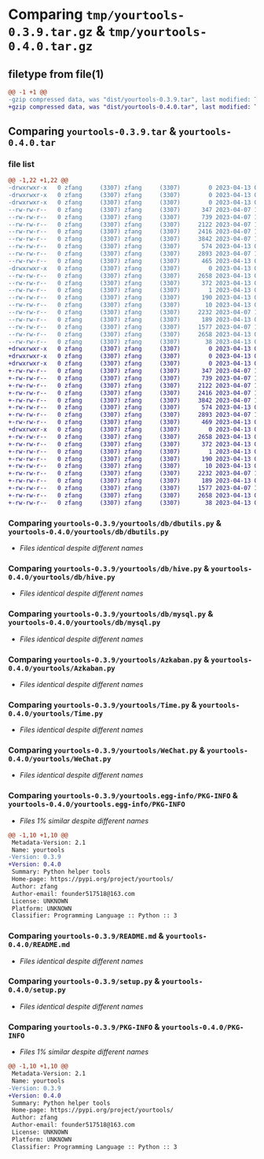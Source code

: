 # Comparing `tmp/yourtools-0.3.9.tar.gz` & `tmp/yourtools-0.4.0.tar.gz`

## filetype from file(1)

```diff
@@ -1 +1 @@
-gzip compressed data, was "dist/yourtools-0.3.9.tar", last modified: Thu Apr 13 08:42:49 2023, max compression
+gzip compressed data, was "dist/yourtools-0.4.0.tar", last modified: Thu Apr 13 08:49:04 2023, max compression
```

## Comparing `yourtools-0.3.9.tar` & `yourtools-0.4.0.tar`

### file list

```diff
@@ -1,22 +1,22 @@
-drwxrwxr-x   0 zfang     (3307) zfang     (3307)        0 2023-04-13 08:42:49.000000 yourtools-0.3.9/
-drwxrwxr-x   0 zfang     (3307) zfang     (3307)        0 2023-04-13 08:42:49.000000 yourtools-0.3.9/yourtools/
-drwxrwxr-x   0 zfang     (3307) zfang     (3307)        0 2023-04-13 08:42:49.000000 yourtools-0.3.9/yourtools/db/
--rw-rw-r--   0 zfang     (3307) zfang     (3307)      347 2023-04-07 10:28:09.000000 yourtools-0.3.9/yourtools/db/__init__.py
--rw-rw-r--   0 zfang     (3307) zfang     (3307)      739 2023-04-07 10:28:09.000000 yourtools-0.3.9/yourtools/db/dbutils.py
--rw-rw-r--   0 zfang     (3307) zfang     (3307)     2122 2023-04-07 10:28:09.000000 yourtools-0.3.9/yourtools/db/hive.py
--rw-rw-r--   0 zfang     (3307) zfang     (3307)     2416 2023-04-07 10:28:09.000000 yourtools-0.3.9/yourtools/db/mysql.py
--rw-rw-r--   0 zfang     (3307) zfang     (3307)     3842 2023-04-07 10:28:09.000000 yourtools-0.3.9/yourtools/Azkaban.py
--rw-rw-r--   0 zfang     (3307) zfang     (3307)      574 2023-04-13 07:52:20.000000 yourtools-0.3.9/yourtools/Time.py
--rw-rw-r--   0 zfang     (3307) zfang     (3307)     2893 2023-04-07 10:28:09.000000 yourtools-0.3.9/yourtools/WeChat.py
--rw-rw-r--   0 zfang     (3307) zfang     (3307)      465 2023-04-13 07:35:46.000000 yourtools-0.3.9/yourtools/__init__.py
-drwxrwxr-x   0 zfang     (3307) zfang     (3307)        0 2023-04-13 08:42:49.000000 yourtools-0.3.9/yourtools.egg-info/
--rw-rw-r--   0 zfang     (3307) zfang     (3307)     2658 2023-04-13 08:42:49.000000 yourtools-0.3.9/yourtools.egg-info/PKG-INFO
--rw-rw-r--   0 zfang     (3307) zfang     (3307)      372 2023-04-13 08:42:49.000000 yourtools-0.3.9/yourtools.egg-info/SOURCES.txt
--rw-rw-r--   0 zfang     (3307) zfang     (3307)        1 2023-04-13 08:42:49.000000 yourtools-0.3.9/yourtools.egg-info/dependency_links.txt
--rw-rw-r--   0 zfang     (3307) zfang     (3307)      190 2023-04-13 08:42:49.000000 yourtools-0.3.9/yourtools.egg-info/requires.txt
--rw-rw-r--   0 zfang     (3307) zfang     (3307)       10 2023-04-13 08:42:49.000000 yourtools-0.3.9/yourtools.egg-info/top_level.txt
--rw-rw-r--   0 zfang     (3307) zfang     (3307)     2232 2023-04-07 10:28:09.000000 yourtools-0.3.9/README.md
--rw-rw-r--   0 zfang     (3307) zfang     (3307)      189 2023-04-13 08:31:32.000000 yourtools-0.3.9/requirements.txt
--rw-rw-r--   0 zfang     (3307) zfang     (3307)     1577 2023-04-07 10:28:09.000000 yourtools-0.3.9/setup.py
--rw-rw-r--   0 zfang     (3307) zfang     (3307)     2658 2023-04-13 08:42:49.000000 yourtools-0.3.9/PKG-INFO
--rw-rw-r--   0 zfang     (3307) zfang     (3307)       38 2023-04-13 08:42:49.000000 yourtools-0.3.9/setup.cfg
+drwxrwxr-x   0 zfang     (3307) zfang     (3307)        0 2023-04-13 08:49:04.000000 yourtools-0.4.0/
+drwxrwxr-x   0 zfang     (3307) zfang     (3307)        0 2023-04-13 08:49:04.000000 yourtools-0.4.0/yourtools/
+drwxrwxr-x   0 zfang     (3307) zfang     (3307)        0 2023-04-13 08:49:04.000000 yourtools-0.4.0/yourtools/db/
+-rw-rw-r--   0 zfang     (3307) zfang     (3307)      347 2023-04-07 10:28:09.000000 yourtools-0.4.0/yourtools/db/__init__.py
+-rw-rw-r--   0 zfang     (3307) zfang     (3307)      739 2023-04-07 10:28:09.000000 yourtools-0.4.0/yourtools/db/dbutils.py
+-rw-rw-r--   0 zfang     (3307) zfang     (3307)     2122 2023-04-07 10:28:09.000000 yourtools-0.4.0/yourtools/db/hive.py
+-rw-rw-r--   0 zfang     (3307) zfang     (3307)     2416 2023-04-07 10:28:09.000000 yourtools-0.4.0/yourtools/db/mysql.py
+-rw-rw-r--   0 zfang     (3307) zfang     (3307)     3842 2023-04-07 10:28:09.000000 yourtools-0.4.0/yourtools/Azkaban.py
+-rw-rw-r--   0 zfang     (3307) zfang     (3307)      574 2023-04-13 07:52:20.000000 yourtools-0.4.0/yourtools/Time.py
+-rw-rw-r--   0 zfang     (3307) zfang     (3307)     2893 2023-04-07 10:28:09.000000 yourtools-0.4.0/yourtools/WeChat.py
+-rw-rw-r--   0 zfang     (3307) zfang     (3307)      469 2023-04-13 08:48:52.000000 yourtools-0.4.0/yourtools/__init__.py
+drwxrwxr-x   0 zfang     (3307) zfang     (3307)        0 2023-04-13 08:49:04.000000 yourtools-0.4.0/yourtools.egg-info/
+-rw-rw-r--   0 zfang     (3307) zfang     (3307)     2658 2023-04-13 08:49:04.000000 yourtools-0.4.0/yourtools.egg-info/PKG-INFO
+-rw-rw-r--   0 zfang     (3307) zfang     (3307)      372 2023-04-13 08:49:04.000000 yourtools-0.4.0/yourtools.egg-info/SOURCES.txt
+-rw-rw-r--   0 zfang     (3307) zfang     (3307)        1 2023-04-13 08:49:04.000000 yourtools-0.4.0/yourtools.egg-info/dependency_links.txt
+-rw-rw-r--   0 zfang     (3307) zfang     (3307)      190 2023-04-13 08:49:04.000000 yourtools-0.4.0/yourtools.egg-info/requires.txt
+-rw-rw-r--   0 zfang     (3307) zfang     (3307)       10 2023-04-13 08:49:04.000000 yourtools-0.4.0/yourtools.egg-info/top_level.txt
+-rw-rw-r--   0 zfang     (3307) zfang     (3307)     2232 2023-04-07 10:28:09.000000 yourtools-0.4.0/README.md
+-rw-rw-r--   0 zfang     (3307) zfang     (3307)      189 2023-04-13 08:31:32.000000 yourtools-0.4.0/requirements.txt
+-rw-rw-r--   0 zfang     (3307) zfang     (3307)     1577 2023-04-07 10:28:09.000000 yourtools-0.4.0/setup.py
+-rw-rw-r--   0 zfang     (3307) zfang     (3307)     2658 2023-04-13 08:49:04.000000 yourtools-0.4.0/PKG-INFO
+-rw-rw-r--   0 zfang     (3307) zfang     (3307)       38 2023-04-13 08:49:04.000000 yourtools-0.4.0/setup.cfg
```

### Comparing `yourtools-0.3.9/yourtools/db/dbutils.py` & `yourtools-0.4.0/yourtools/db/dbutils.py`

 * *Files identical despite different names*

### Comparing `yourtools-0.3.9/yourtools/db/hive.py` & `yourtools-0.4.0/yourtools/db/hive.py`

 * *Files identical despite different names*

### Comparing `yourtools-0.3.9/yourtools/db/mysql.py` & `yourtools-0.4.0/yourtools/db/mysql.py`

 * *Files identical despite different names*

### Comparing `yourtools-0.3.9/yourtools/Azkaban.py` & `yourtools-0.4.0/yourtools/Azkaban.py`

 * *Files identical despite different names*

### Comparing `yourtools-0.3.9/yourtools/Time.py` & `yourtools-0.4.0/yourtools/Time.py`

 * *Files identical despite different names*

### Comparing `yourtools-0.3.9/yourtools/WeChat.py` & `yourtools-0.4.0/yourtools/WeChat.py`

 * *Files identical despite different names*

### Comparing `yourtools-0.3.9/yourtools.egg-info/PKG-INFO` & `yourtools-0.4.0/yourtools.egg-info/PKG-INFO`

 * *Files 1% similar despite different names*

```diff
@@ -1,10 +1,10 @@
 Metadata-Version: 2.1
 Name: yourtools
-Version: 0.3.9
+Version: 0.4.0
 Summary: Python helper tools
 Home-page: https://pypi.org/project/yourtools/
 Author: zfang
 Author-email: founder517518@163.com
 License: UNKNOWN
 Platform: UNKNOWN
 Classifier: Programming Language :: Python :: 3
```

### Comparing `yourtools-0.3.9/README.md` & `yourtools-0.4.0/README.md`

 * *Files identical despite different names*

### Comparing `yourtools-0.3.9/setup.py` & `yourtools-0.4.0/setup.py`

 * *Files identical despite different names*

### Comparing `yourtools-0.3.9/PKG-INFO` & `yourtools-0.4.0/PKG-INFO`

 * *Files 1% similar despite different names*

```diff
@@ -1,10 +1,10 @@
 Metadata-Version: 2.1
 Name: yourtools
-Version: 0.3.9
+Version: 0.4.0
 Summary: Python helper tools
 Home-page: https://pypi.org/project/yourtools/
 Author: zfang
 Author-email: founder517518@163.com
 License: UNKNOWN
 Platform: UNKNOWN
 Classifier: Programming Language :: Python :: 3
```

